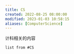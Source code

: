 ```yaml
---
title: CS
created: 2022-08-25 08:00:00
modified: 2023-01-03 10:58:15
aliases: [ComputerScience]
---
```


计科相关的内容

```dataview
list from #CS
```
